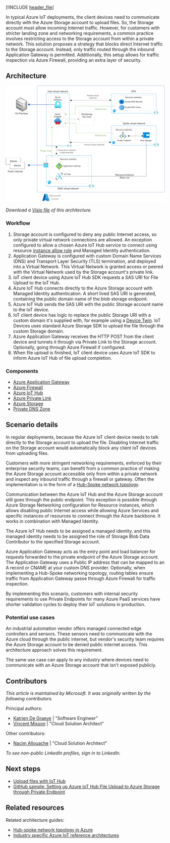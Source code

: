 <!-- Use the aac-browse-header.yml -->

[!INCLUDE [header_file](../../../includes/sol-idea-header.md)]

In typical Azure IoT deployments, the client devices need to communicate directly with the Azure Storage account to upload files. So, the Storage account must allow incoming Internet traffic. However, for customers with stricter landing zone and networking requirements, a common practice involves restricting access to the Storage account from within a private network.
This solution proposes a strategy that blocks direct Internet traffic to the Storage account. Instead, only traffic routed through the inbound Application Gateway is permitted. Additionally, this setup allows for traffic inspection via Azure Firewall, providing an extra layer of security.

## Architecture

![Diagram of the <solution name> architecture.](./media/iothub-file-upload-private-link.png)

*Download a [Visio file](https://arch-center.azureedge.net/azure-iot-file-upload-private-network.vsdx) of this architecture.*

### Workflow

1. Storage account is configured to deny any public Internet access, so only private virtual network connections are allowed. An exception configured to allow a chosen Azure IoT Hub service to connect using resource [instance allow rule](https://learn.microsoft.com/azure/storage/common/storage-network-security?tabs=azure-portal#grant-access-from-azure-resource-instances) and Managed Identity authentication.
2. Application Gateway is configured with custom Domain Name Services (DNS) and Transport Layer Security (TLS) termination, and deployed into a Virtual Network. This Virtual Network is granted access or peered with the Virtual Network used by the Storage account's private link.
3. IoT client device using Azure IoT Hub SDK requests a SAS URI for File Upload to the IoT Hub.
4. Azure IoT Hub connects directly to the Azure Storage account with Managed Identity authentication. A short lived SAS URI is generated, containing the public domain name of the blob storage endpoint.
5. Azure IoT Hub sends the SAS URI with the public Storage account name to the IoT device.
6. IoT client device has logic to replace the public Storage URI with a custom domain it's supplied with, for example using a [Device Twin](/azure/iot-hub/iot-hub-devguide-device-twins). IoT Devices uses standard Azure Storage SDK to upload the file through the custom Storage domain.
7. Azure Application Gateway receives the HTTP POST from the client device and tunnels it through via Private Link to the Storage account. Optionally, going through Azure Firewall if configured.
8. When file upload is finished, IoT client device uses Azure IoT SDK to inform Azure IoT Hub of file upload completion.

### Components

- [Azure Application Gateway](/azure/well-architected/service-guides/azure-application-gateway)
- [Azure Firewall](/azure/well-architected/service-guides/azure-firewall)
- [Azure IoT Hub](https://azure.microsoft.com/products/iot-hub/)
- [Azure Private Link](https://learn.microsoft.com/azure/private-link/)
- [Azure Storage](/azure/well-architected/service-guides/storage-accounts/security)
- [Private DNS Zone](https://learn.microsoft.com/azure/dns/private-dns-overview)

## Scenario details

In regular deployments, because the Azure IoT client device needs to talk directly to the Storage account to upload the file. Disabling Internet traffic on the Storage account would automatically block any client IoT devices from uploading files.

Customers with more stringent networking requirements, enforced by their enterprise security teams, can benefit from a common practice of making the Azure Storage account accessible only from within a private network and inspect any inbound traffic through a firewall or gateway. Often the implementation is in the form of a [Hub-Spoke network topology](/azure/architecture/networking/architecture/hub-spoke).

Communication between the Azure IoT Hub and the Azure Storage account still goes through the public endpoint. This exception is possible through Azure Storage Networking configuration for Resource instances, which allows disabling public Internet access while allowing Azure Services and specific instances of resources to connect through the Azure backbone. It works in combination with Managed Identity.

The Azure IoT Hub needs to be assigned a managed identity, and this managed identity needs to be assigned the role of Storage Blob Data Contributor to the specified Storage account.

Azure Application Gateway acts as the entry point and load balancer for requests forwarded to the private endpoint of the Azure Storage account. The Application Gateway uses a Public IP address that can be mapped to an A record or CNAME at your custom DNS provider. Optionally, when implementing a Hub-Spoke networking topology, routing tables ensure traffic from Application Gateway passe through Azure Firewall for traffic inspection.

By implementing this scenario, customers with internal security requirements to use Private Endpoints for many Azure PaaS services have shorter validation cycles to deploy their IoT solutions in production.

### Potential use cases

An industrial automation vendor offers managed connected edge controllers and sensors. These sensors need to communicate with the Azure cloud through the public internet, but vendor's security team requires the Azure Storage account to be denied public internet access. This architecture approach solves this requirement.

The same use case can apply to any industry where devices need to communicate with an Azure Storage account that isn't exposed publicly.

## Contributors

*This article is maintained by Microsoft. It was originally written by the following contributors.*

Principal authors:

- [Katrien De Graeve](https://linkedin.com/in/katriendg) | "Software Engineer"
- [Vincent Misson](https://www.linkedin.com/in/vmisson/) | "Cloud Solution Architect"

Other contributors:

- [Nacim Allouache](https://www.linkedin.com/in/nacim-allouache) | "Cloud Solution Architect"

*To see non-public LinkedIn profiles, sign in to LinkedIn.*

## Next steps

- [Upload files with IoT Hub](/azure/iot-hub/iot-hub-devguide-file-upload)
- [GitHub sample: Setting up Azure IoT Hub File Upload to Azure Storage through Private Endpoint](https://github.com/Azure-Samples/azure-edge-extensions-iothub-fileupload-privatelink)

## Related resources

Related architecture guides:

- [Hub-spoke network topology in Azure](/azure/architecture/networking/architecture/hub-spoke)
- [Industry specific Azure IoT reference architectures](/azure/architecture/reference-architectures/iot/industry-iot-hub-page)

